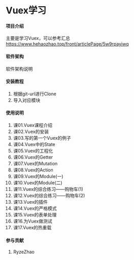 # Vuex学习

#### 项目介绍
主要是学习Vuex，可以参考汇总
https://www.hehaozhao.top/front/articlePage/5w9rpayiwq

#### 软件架构
软件架构说明


#### 安装教程
1. 根据git-url进行Clone
2. 导入对应模块

#### 使用说明
1.   课01.Vuex课程介绍
2.   课02.Vuex的安装
3.   课03.写的第一个Vuex的例子
4.   课04.Vuex中的State
5.   课05.Vuex的工程化
6.   课06.Vuex的Getter
7.   课07.Vuex的Mutation
8.   课08.Vuex的Action
9.   课09.Vuex的Module(一)
10.  课10.Vuex的Module(二)
11.  课11.Vuex的综合练习——购物车(1)
12.  课12.Vuex的综合练习——购物车(2)
13.  课13.Vuex的插件
14.  课14.Vuex的严格模式
15.  课15.Vuex的表单处理
16.  课16.为Vuex做测试
17.  课17.Vuex的热重载

#### 参与贡献
1. RyzeZhao

#### 













